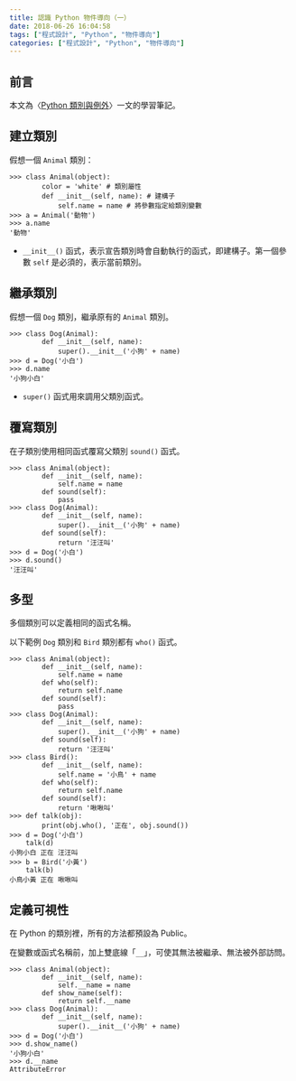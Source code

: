 ```yaml
---
title: 認識 Python 物件導向（一）
date: 2018-06-26 16:04:58
tags: ["程式設計", "Python", "物件導向"]
categories: ["程式設計", "Python", "物件導向"]
---
```


## 前言

本文為〈[Python 類別與例外](https://sites.google.com/site/zsgititit/home/python-cheng-shi-she-ji/python-lei-bie)〉一文的學習筆記。

## 建立類別

假想一個 `Animal` 類別：

```Py
>>> class Animal(object):
        color = 'white' # 類別屬性
        def __init__(self, name): # 建構子
            self.name = name # 將參數指定給類別變數
>>> a = Animal('動物')
>>> a.name
'動物'
```

- `__init__()` 函式，表示宣告類別時會自動執行的函式，即建構子。第一個參數 `self` 是必須的，表示當前類別。

## 繼承類別

假想一個 `Dog` 類別，繼承原有的 `Animal` 類別。

```Py
>>> class Dog(Animal):
        def __init__(self, name):
            super().__init__('小狗' + name)
>>> d = Dog('小白')
>>> d.name
'小狗小白'
```

- `super()` 函式用來調用父類別函式。

## 覆寫類別

在子類別使用相同函式覆寫父類別 `sound()` 函式。

```Py
>>> class Animal(object):
        def __init__(self, name):
            self.name = name
        def sound(self):
            pass
>>> class Dog(Animal):
        def __init__(self, name):
            super().__init__('小狗' + name)
        def sound(self):
            return '汪汪叫'
>>> d = Dog('小白')
>>> d.sound()
'汪汪叫'
```

## 多型

多個類別可以定義相同的函式名稱。

以下範例 `Dog` 類別和 `Bird` 類別都有 `who()` 函式。

```Py
>>> class Animal(object):
        def __init__(self, name):
            self.name = name
        def who(self):
            return self.name
        def sound(self):
            pass
>>> class Dog(Animal):
        def __init__(self, name):
            super().__init__('小狗' + name)
        def sound(self):
            return '汪汪叫'
>>> class Bird():
        def __init__(self, name):
            self.name = '小鳥' + name
        def who(self):
            return self.name
        def sound(self):
            return '啾啾叫'
>>> def talk(obj):
        print(obj.who(), '正在', obj.sound())
>>> d = Dog('小白')
    talk(d)
小狗小白 正在 汪汪叫
>>> b = Bird('小黃')
    talk(b)
小鳥小黃 正在 啾啾叫
```

## 定義可視性

在 Python 的類別裡，所有的方法都預設為 Public。

在變數或函式名稱前，加上雙底線「`__`」，可使其無法被繼承、無法被外部訪問。

```Py
>>> class Animal(object):
        def __init__(self, name):
            self.__name = name
        def show_name(self):
            return self.__name
>>> class Dog(Animal):
        def __init__(self, name):
            super().__init__('小狗' + name)
>>> d = Dog('小白')
>>> d.show_name()
'小狗小白'
>>> d.__name
AttributeError
```
